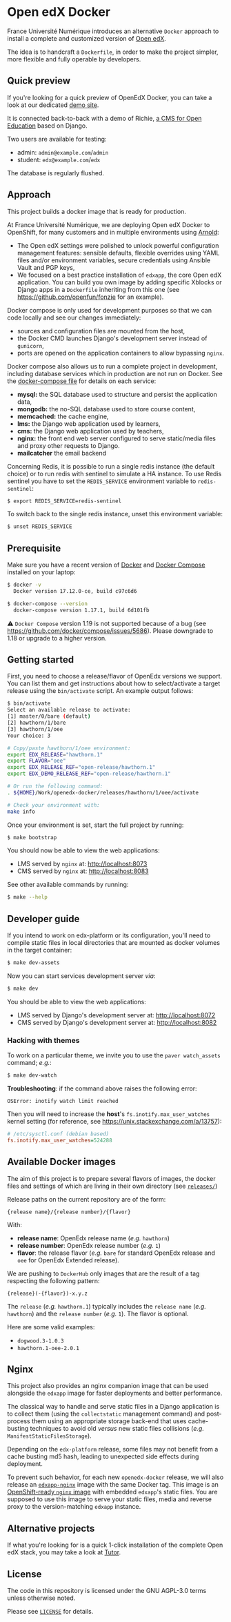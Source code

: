 # Open edX Docker

France Université Numérique introduces an alternative `Docker` approach to
install a complete and customized version of [Open edX](https://open.edx.org).

The idea is to handcraft a `Dockerfile`, in order to make the project simpler,
more flexible and fully operable by developers.

## Quick preview

If you're looking for a quick preview of OpenEdX Docker, you can take a look
at our dedicated [demo site](https://demo.richie.education).

It is connected back-to-back with a demo of Richie,
[a CMS for Open Education](https://richie.education) based on Django.

Two users are available for testing:

- admin: `admin@example.com`/`admin`
- student: `edx@example.com`/`edx`

The database is regularly flushed.

## Approach

This project builds a docker image that is ready for production.

At France Université Numérique, we are deploying Open edX Docker to OpenShift,
for many customers and in multiple environments using
[Arnold](https://github.com/openfun/arnold):

- The Open edX settings were polished to unlock powerful configuration
  management features: sensible defaults, flexible overrides using YAML files
  and/or environment variables, secure credentials using Ansible Vault and PGP
  keys,
- We focused on a best practice installation of `edxapp`, the core Open edX
  application. You can build you own image by adding specific Xblocks or Django
  apps in a `Dockerfile` inheriting from this one (see
  https://github.com/openfun/fonzie for an example).

Docker compose is only used for development purposes so that we can code locally
and see our changes immediately:

- sources and configuration files are mounted from the host,
- the Docker CMD launches Django's development server instead of `gunicorn`,
- ports are opened on the application containers to allow bypassing `nginx`.

Docker compose also allows us to run a complete project in development,
including database services which in production are not run on Docker. See the
[docker-compose file](./docker-compose.yml) for details on each service:

- **mysql:** the SQL database used to structure and persist the application
  data,
- **mongodb:** the no-SQL database used to store course content,
- **memcached:** the cache engine,
- **lms:** the Django web application used by learners,
- **cms:** the Django web application used by teachers,
- **nginx:** the front end web server configured to serve static/media files and
  proxy other requests to Django.
- **mailcatcher** the email backend

Concerning Redis, it is possible to run a single redis instance (the default choice)
or to run redis with sentinel to simulate a HA instance.
To use Redis sentinel you have to set the `REDIS_SERVICE` environment variable
to `redis-sentinel`:

```bash
$ export REDIS_SERVICE=redis-sentinel
```

To switch back to the single redis instance, unset this environment variable:

```bash
$ unset REDIS_SERVICE
```

## Prerequisite

Make sure you have a recent version of [Docker](https://docs.docker.com/install)
and [Docker Compose](https://docs.docker.com/compose/install) installed on your
laptop:

```bash
$ docker -v
  Docker version 17.12.0-ce, build c97c6d6

$ docker-compose --version
  docker-compose version 1.17.1, build 6d101fb
```

⚠️ `Docker Compose` version 1.19 is not supported because of a bug (see
https://github.com/docker/compose/issues/5686). Please downgrade to 1.18 or
upgrade to a higher version.

## Getting started

First, you need to choose a release/flavor of OpenEdx versions we support. You
can list them and get instructions about how to select/activate a target release
using the `bin/activate` script. An example output follows:

```bash
$ bin/activate
Select an available release to activate:
[1] master/0/bare (default)
[2] hawthorn/1/bare
[3] hawthorn/1/oee
Your choice: 3

# Copy/paste hawthorn/1/oee environment:
export EDX_RELEASE="hawthorn.1"
export FLAVOR="oee"
export EDX_RELEASE_REF="open-release/hawthorn.1"
export EDX_DEMO_RELEASE_REF="open-release/hawthorn.1"

# Or run the following command:
. ${HOME}/Work/openedx-docker/releases/hawthorn/1/oee/activate

# Check your environment with:
make info
```

Once your environment is set, start the full project by running:

```bash
$ make bootstrap
```

You should now be able to view the web applications:

- LMS served by `nginx` at: [http://localhost:8073](http://localhost:8073)
- CMS served by `nginx` at: [http://localhost:8083](http://localhost:8083)

See other available commands by running:

```bash
$ make --help
```

## Developer guide

If you intend to work on edx-platform or its configuration, you'll need to
compile static files in local directories that are mounted as docker volumes in
the target container:

```bash
$ make dev-assets
```

Now you can start services development server _via_:

```bash
$ make dev
```

You should be able to view the web applications:

- LMS served by Django's development server at:
  [http://localhost:8072](http://localhost:8072)
- CMS served by Django's development server at:
  [http://localhost:8082](http://localhost:8082)

### Hacking with themes

To work on a particular theme, we invite you to use the `paver watch_assets`
command; _e.g._:

```bash
$ make dev-watch
```

**Troubleshooting**: if the command above raises the following error:

```
OSError: inotify watch limit reached
```

Then you will need to increase the **host**'s `fs.inotify.max_user_watches`
kernel setting (for reference, see https://unix.stackexchange.com/a/13757):

```ini
# /etc/sysctl.conf (debian based)
fs.inotify.max_user_watches=524288
```

## Available Docker images

The aim of this project is to prepare several flavors of images, the docker
files and settings of which are living in their own directory (see
[`releases/`](./releases/))

Release paths on the current repository are of the form:

```
{release name}/{release number}/{flavor}
```

With:

- **release name**: OpenEdx release name (_e.g._ `hawthorn`)
- **release number**: OpenEdx release number (_e.g._ `1`)
- **flavor**: the release flavor (_e.g._ `bare` for standard OpenEdx release and
  `oee` for OpenEdx Extended release).

We are pushing to `DockerHub` only images that are the result of a tag
respecting the following pattern:

```
{release}(-{flavor})-x.y.z
```

The `release` (_e.g._ `hawthorn.1`) typically includes the `release name`
(_e.g._ `hawthorn`) and the `release number` (_e.g._ `1`). The flavor is
optional.

Here are some valid examples:

- `dogwood.3-1.0.3`
- `hawthorn.1-oee-2.0.1`

## Nginx

This project also provides an nginx companion image that can be used
alongside the `edxapp` image for faster deployments and better performance.

The classical way to handle and serve static files in a Django application is
to collect them (using the `collectstatic` management command) and post-process
them using an appropriate storage back-end that uses cache-busting techniques
to avoid old _versus_ new static files collisions (_e.g._
`ManifestStaticFilesStorage`).

Depending on the `edx-platform` release, some files may not benefit from a
cache busting md5 hash, leading to unexpected side effects during deployment.

To prevent such behavior, for each new `openedx-docker` release, we will also
release an
[`edxapp-nginx`](https://hub.docker.com/repository/docker/fundocker/edxapp-nginx/)
image with the same Docker tag. This image is an [OpenShift-ready `nginx`
image](https://github.com/openfun/openshift-docker#nginx) with embedded
`edxapp`'s static files. You are supposed to use this image to serve your
static files, media and reverse proxy to the version-matching `edxapp` instance.

## Alternative projects

If what you're looking for is a quick 1-click installation of the complete Open
edX stack, you may take a look at [Tutor](https://github.com/overhangio/tutor).

## License

The code in this repository is licensed under the GNU AGPL-3.0 terms unless
otherwise noted.

Please see [`LICENSE`](./LICENSE) for details.
